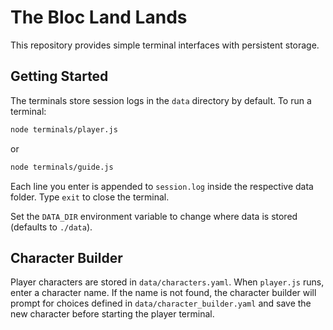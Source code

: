 # The Bloc Land Lands

This repository provides simple terminal interfaces with persistent storage.

## Getting Started

The terminals store session logs in the `data` directory by default. To run a terminal:

```bash
node terminals/player.js
```

or

```bash
node terminals/guide.js
```

Each line you enter is appended to `session.log` inside the respective data folder. Type `exit` to close the terminal.

Set the `DATA_DIR` environment variable to change where data is stored (defaults to `./data`).

## Character Builder

Player characters are stored in `data/characters.yaml`. When `player.js` runs,
enter a character name. If the name is not found, the character builder will
prompt for choices defined in `data/character_builder.yaml` and save the new
character before starting the player terminal.
